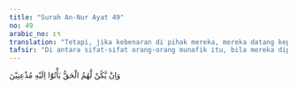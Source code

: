 ```yaml
---
title: "Surah An-Nur Ayat 49"
no: 49
arabic_no: ٤٩
translation: "Tetapi, jika kebenaran di pihak mereka, mereka datang kepadanya (Rasul) dengan patuh."
tafsir: "Di antara sifat-sifat orang-orang munafik itu, bila mereka dipanggil untuk menerima ketetapan Allah dan Rasul-Nya mereka berpaling tak mau menerima ketetapan itu. Mereka lebih senang menerima ketetapan siapa pun selain Allah dan Rasul-Nya asal saja ketetapan itu menguntungkan mereka. Mereka tegas-tegas menolak ketetapan Allah dan Rasul-Nya walaupun ketetapan itu nyata-nyata berdasarkan keadilan dan kebenaran dan dikuatkan pula oleh bukti-bukti yang jelas. Dalam ayat lain Allah berfirman menjelaskan sifat orang munafik itu.\n\nTidakkah engkau (Muhammad) memperhatikan orang-orang yang mengaku bahwa mereka telah beriman kepada apa yang diturunkan kepadamu dan kepada apa yang diturunkan sebelummu? Tetapi mereka masih menginginkan ketetapan hukum kepada Tagut, padahal mereka telah diperintahkan untuk mengingkari Tagut itu. Dan setan bermaksud menyesatkan mereka (dengan) kesesatan yang sejauh-jauhnya. Dan apabila dikatakan kepada mereka, \"Marilah (patuh) kepada apa yang telah diturunkan Allah dan (patuh) kepada Rasul,\" (niscaya) engkau (Muhammad) melihat orang munafik menghalangi dengan keras darimu. (an-Nisa'/4: 60-61)"
---
```

وَاِنْ يَّكُنْ لَّهُمُ الْحَقُّ يَأْتُوْٓا اِلَيْهِ مُذْعِنِيْنَ